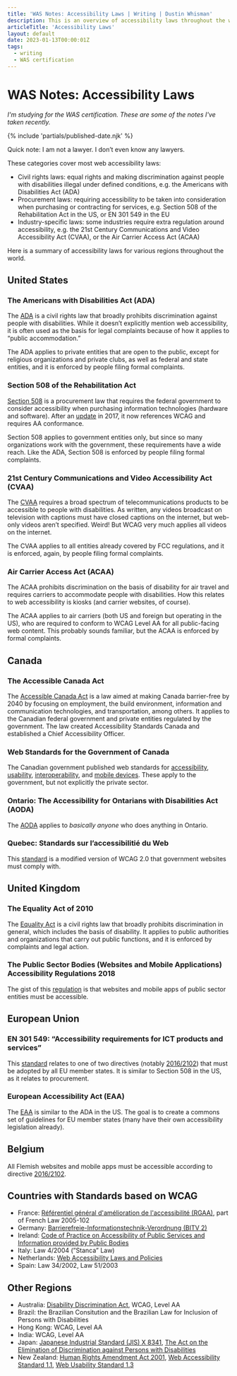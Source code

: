 ```yaml
---
title: 'WAS Notes: Accessibility Laws | Writing | Dustin Whisman'
description: This is an overview of accessibility laws throughout the world and how they apply to digital accessibility.
articleTitle: 'Accessibility Laws'
layout: default
date: 2023-01-13T00:00:01Z
tags:
  - writing
  - WAS certification
---
```


# WAS Notes: Accessibility Laws

_I'm studying for the WAS certification. These are some of the notes I've taken recently._

{% include 'partials/published-date.njk' %}

Quick note: I am not a lawyer. I don’t even know any lawyers.

These categories cover most web accessibility laws:

- Civil rights laws: equal rights and making discrimination against people with disabilities illegal under defined conditions, e.g. the Americans with Disabilities Act (ADA)
- Procurement laws: requiring accessibility to be taken into consideration when purchasing or contracting for services, e.g. Section 508 of the Rehabilitation Act in the US, or EN 301 549 in the EU
- Industry-specific laws: some industries require extra regulation around accessibility, e.g. the 21st Century Communications and Video Accessibility Act (CVAA), or the Air Carrier Access Act (ACAA)

Here is a summary of accessibility laws for various regions throughout the world.

## United States

### The Americans with Disabilities Act (ADA)

The [ADA](https://www.ada.gov/) is a civil rights law that broadly prohibits discrimination against people with disabilities. While it doesn’t explicitly mention web accessibility, it is often used as the basis for legal complaints because of how it applies to “public accommodation.”

The ADA applies to private entities that are open to the public, except for religious organizations and private clubs, as well as federal and state entities, and it is enforced by people filing formal complaints.

### Section 508 of the Rehabilitation Act

[Section 508](https://www.section508.gov/) is a procurement law that requires the federal government to consider accessibility when purchasing information technologies (hardware and software). After an [update](https://www.section508.gov/blog/access-board-updates-ict-requirements/) in 2017, it now references WCAG and requires AA conformance.

Section 508 applies to government entities only, but since so many organizations work with the government, these requirements have a wide reach. Like the ADA, Section 508 is enforced by people filing formal complaints.

### 21st Century Communications and Video Accessibility Act (CVAA)

The [CVAA](https://www.fcc.gov/consumers/guides/21st-century-communications-and-video-accessibility-act-cvaa) requires a broad spectrum of telecommunications products to be accessible to people with disabilities. As written, any videos broadcast on television with captions must have closed captions on the internet, but web-only videos aren’t specified. Weird! But WCAG very much applies all videos on the internet.

The CVAA applies to all entities already covered by FCC regulations, and it is enforced, again, by people filing formal complaints.

### Air Carrier Access Act (ACAA)

The ACAA prohibits discrimination on the basis of disability for air travel and requires carriers to accommodate people with disabilities. How this relates to web accessibility is kiosks (and carrier websites, of course).

The ACAA applies to air carriers (both US and foreign but operating in the US), who are required to conform to WCAG Level AA for all public-facing web content. This probably sounds familiar, but the ACAA is enforced by formal complaints.

## Canada

### The Accessible Canada Act

The [Accessible Canada Act](https://www.canada.ca/en/employment-social-development/programs/accessible-people-disabilities/act-summary.html) is a law aimed at making Canada barrier-free by 2040 by focusing on employment, the build environment, information and communication technologies, and transportation, among others. It applies to the Canadian federal government and private entities regulated by the government. The law created Accessibility Standards Canada and established a Chief Accessibility Officer.

### Web Standards for the Government of Canada

The Canadian government published web standards for [accessibility](http://www.tbs-sct.gc.ca/pol/doc-eng.aspx?id=23601), [usability](http://www.tbs-sct.gc.ca/pol/doc-eng.aspx?id=24227), [interoperability](http://www.tbs-sct.gc.ca/pol/doc-eng.aspx?id=25875), and [mobile devices](http://www.tbs-sct.gc.ca/pol/doc-eng.aspx?id=27088). These apply to the government, but not explicitly the private sector.

### Ontario: The Accessibility for Ontarians with Disabilities Act (AODA)

The [AODA](http://www.e-laws.gov.on.ca/html/statutes/english/elaws_statutes_05a11_e.htm) applies to _basically anyone_ who does anything in Ontario.

### Quebec: Standards sur l’accessibilitié du Web

This [standard](http://www.tresor.gouv.qc.ca/ressources-informationnelles/standards-sur-laccessibilite-du-web/) is a modified version of WCAG 2.0 that government websites must comply with.

## United Kingdom

### The Equality Act of 2010

The [Equality Act](https://www.gov.uk/equality-act-2010-guidance) is a civil rights law that broadly prohibits discrimination in general, which includes the basis of disability. It applies to public authorities and organizations that carry out public functions, and it is enforced by complaints and legal action.

### The Public Sector Bodies (Websites and Mobile Applications) Accessibility Regulations 2018

The gist of this [regulation](https://www.legislation.gov.uk/uksi/2018/852/contents/made) is that websites and mobile apps of public sector entities must be accessible.

## European Union

### EN 301 549: “Accessibility requirements for ICT products and services”

This [standard](https://www.etsi.org/deliver/etsi_en/301500_301599/301549/03.02.01_60/en_301549v030201p.pdf) relates to one of two directives (notably [2016/2102](https://eur-lex.europa.eu/legal-content/EN/TXT/HTML/?uri=CELEX:32016L2102)) that must be adopted by all EU member states. It is similar to Section 508 in the US, as it relates to procurement.

### European Accessibility Act (EAA)

The [EAA](https://eur-lex.europa.eu/legal-content/EN/TXT/?uri=COM%3A2015%3A0615%3AFIN) is similar to the ADA in the US. The goal is to create a commons set of guidelines for EU member states (many have their own accessibility legislation already).

## Belgium

All Flemish websites and mobile apps must be accessible according to directive [2016/2102](https://eur-lex.europa.eu/legal-content/EN/TXT/HTML/?uri=CELEX:32016L2102).

## Countries with Standards based on WCAG

- France: [Référentiel général d'amélioration de l'accessibilité (RGAA)](https://www.numerique.gouv.fr/publications/rgaa-accessibilite/), part of French Law 2005-102
- Germany: [Barrierefreie-Informationstechnik-Verordnung (BITV 2)](http://www.gesetze-im-internet.de/bitv_2_0/index.html)
- Ireland: [Code of Practice on Accessibility of Public Services and Information provided by Public Bodies](https://nda.ie/publications/code-of-practice-on-accessibility-of-public-services-and-information-provided-by-public-bodies-nda-report)
- Italy: Law 4/2004 (”Stanca” Law)
- Netherlands: [Web Accessibility Laws and Policies](https://www.w3.org/WAI/Policy/policy/netherlands/)
- Spain: Law 34/2002, Law 51/2003

## Other Regions

- Australia: [Disability Discrimination Act](http://www.humanrights.gov.au/world-wide-web-access-disability-discrimination-act-advisory-notes-ver-40-2010), WCAG, Level AA
- Brazil: the Brazilian Consitution and the Brazilian Law for Inclusion of Persons with Disabilities
- Hong Kong: WCAG, Level AA
- India: WCAG, Level AA
- Japan: [Japanese Industrial Standard (JIS) X 8341](https://archive.org/stream/jis.x.8341.7.e.2011/jis.x.8341.7.e.2011_djvu.txt), [The Act on the Elimination of Discrimination against Persons with Disabilities](http://www.waseda.jp/hiken/en/jalaw_inf/topics2014/legislation/001asakura.html)
- New Zealand: [Human Rights Amendment Act 2001](http://www.legislation.govt.nz/act/public/2001/0096/latest/DLM121285.html), [Web Accessibility Standard 1.1](https://www.digital.govt.nz/standards-and-guidance/nz-government-web-standards/web-accessibility-standard-1-1/), [Web Usability Standard 1.3](https://www.digital.govt.nz/standards-and-guidance/nz-government-web-standards/web-usability-standard-1-3/)
